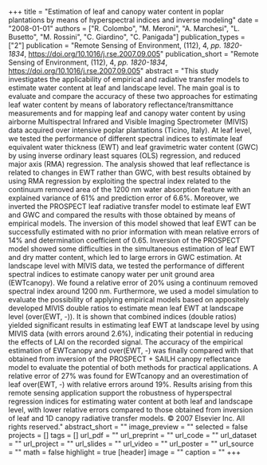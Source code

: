 +++
title = "Estimation of leaf and canopy water content in poplar plantations by means of hyperspectral indices and inverse modeling"
date = "2008-01-01"
authors = ["R. Colombo", "M. Meroni", "A. Marchesi", "L. Busetto", "M. Rossini", "C. Giardino", "C. Panigada"]
publication_types = ["2"]
publication = "Remote Sensing of Environment, (112), 4, _pp. 1820-1834_, https://doi.org/10.1016/j.rse.2007.09.005"
publication_short = "Remote Sensing of Environment, (112), 4, _pp. 1820-1834_, https://doi.org/10.1016/j.rse.2007.09.005"
abstract = "This study investigates the applicability of empirical and radiative transfer models to estimate water content at leaf and landscape level. The main goal is to evaluate and compare the accuracy of these two approaches for estimating leaf water content by means of laboratory reflectance/transmittance measurements and for mapping leaf and canopy water content by using airborne Multispectral Infrared and Visible Imaging Spectrometer (MIVIS) data acquired over intensive poplar plantations (Ticino, Italy). At leaf level, we tested the performance of different spectral indices to estimate leaf equivalent water thickness (EWT) and leaf gravimetric water content (GWC) by using inverse ordinary least squares (OLS) regression, and reduced major axis (RMA) regression. The analysis showed that leaf reflectance is related to changes in EWT rather than GWC, with best results obtained by using RMA regression by exploiting the spectral index related to the continuum removed area of the 1200 nm water absorption feature with an explained variance of 61% and prediction error of 6.6%. Moreover, we inverted the PROSPECT leaf radiative transfer model to estimate leaf EWT and GWC and compared the results with those obtained by means of empirical models. The inversion of this model showed that leaf EWT can be successfully estimated with no prior information with mean relative errors of 14% and determination coefficient of 0.65. Inversion of the PROSPECT model showed some difficulties in the simultaneous estimation of leaf EWT and dry matter content, which led to large errors in GWC estimation. At landscape level with MIVIS data, we tested the performance of different spectral indices to estimate canopy water per unit ground area (EWTcanopy). We found a relative error of 20% using a continuum removed spectral index around 1200 nm. Furthermore, we used a model simulation to evaluate the possibility of applying empirical models based on appositely developed MIVIS double ratios to estimate mean leaf EWT at landscape level (over(EWT, -)). It is shown that combined indices (double ratios) yielded significant results in estimating leaf EWT at landscape level by using MIVIS data (with errors around 2.6%), indicating their potential in reducing the effects of LAI on the recorded signal. The accuracy of the empirical estimation of EWTcanopy and over(EWT, -) was finally compared with that obtained from inversion of the PROSPECT + SAILH canopy reflectance model to evaluate the potential of both methods for practical applications. A relative error of 27% was found for EWTcanopy and an overestimation of leaf over(EWT, -) with relative errors around 19%. Results arising from this remote sensing application support the robustness of hyperspectral regression indices for estimating water content at both leaf and landscape level, with lower relative errors compared to those obtained from inversion of leaf and 1D canopy radiative transfer models. © 2007 Elsevier Inc. All rights reserved."
abstract_short = ""
image_preview = ""
selected = false
projects = []
tags = []
url_pdf = ""
url_preprint = ""
url_code = ""
url_dataset = ""
url_project = ""
url_slides = ""
url_video = ""
url_poster = ""
url_source = ""
math = false
highlight = true
[header]
image = ""
caption = ""
+++

